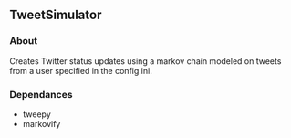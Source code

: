## TweetSimulator

### About
Creates Twitter status updates using a markov chain modeled on tweets from a user specified in the config.ini.

### Dependances
* tweepy
* markovify

